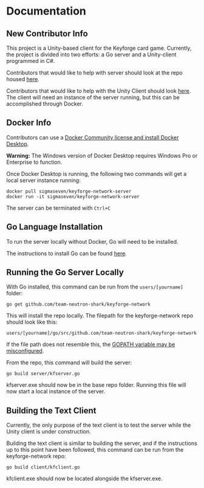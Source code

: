 # Documentation

## New Contributor Info

This project is a Unity-based client for the Keyforge card game. Currently, the project is divided into two efforts: a Go server and a Unity-client programmed in C#.

Contributors that would like to help with server should look at the repo housed [here](https://github.com/team-neutron-shark/keyforge-network).

Contributors that would like to help with the Unity Client should look [here](https://github.com/team-neutron-shark/keyforge-client). The client will need an instance of the server running, but this can be accomplished through Docker.

## Docker Info

Contributors can use a [Docker Community license and install Docker Desktop](https://www.docker.com/get-started).

**Warning:** The Windows version of Docker Desktop requires Windows Pro or Enterprise to function. 

Once Docker Desktop is running, the following two commands will get a local server instance running:

```
docker pull sigmaseven/keyforge-network-server
docker run -it sigmaseven/keyforge-network-server
```

The server can be terminated with `Ctrl+C`

## Go Language Installation

To run the server locally without Docker, Go will need to be installed.

The instructions to install Go can be found [here](https://golang.org/doc/install).

## Running the Go Server Locally

With Go installed, this command can be run from the `users/[yourname]` folder:

```
go get github.com/team-neutron-shark/keyforge-network
```

This will install the repo locally. The filepath for the keyforge-network repo should look like this:

```
users/[yourname]/go/src/github.com/team-neutron-shark/keyforge-network
```

If the file path does not resemble this, the [GOPATH variable may be misconfigured](https://github.com/golang/go/wiki/SettingGOPATH). 

From the repo, this command will build the server:

```
go build server/kfserver.go
```

kfserver.exe should now be in the base repo folder. Running this file will now start a local instance of the server.

## Building the Text Client

Currently, the only purpose of the text client is to test the server while the Unity client is under construction.

Building the text client is similar to building the server, and if the instructions up to this point have been followed, this command can be run from the keyforge-network repo:

```
go build client/kfclient.go
```

kfclient.exe should now be located alongside the kfserver.exe. 